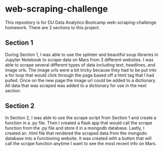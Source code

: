 # web-scraping-challenge
This repository is for DU Data Analytics Bootcamp web-scraping-challenge homework.  There are 2 sections to this project.

## Section 1
During Section 1, I was able to use the splinter and beautiful soup libraries in Jupyter Notebook to scrape data on Mars from 3 different websites.  I was able to scrape several different types of data including text, headlines, and image urls. The image urls were a bit tricky because they had to be put into a for loop that would click through the page based off a html tag that I had pulled.  Once on the new page the image url could be added to a dictionary.  All data that was scraped was added to a dictionary for use in the next section.

## Section 2
In Section 2, I was able to use the scrape script from Section 1 and create a function in a .py file.  Then I created a flask app that would call the scrape function from the .py file and store it in a mongodb database.  Lastly, I created an .html file that rendered the scraped data from the mongodo database into a functioning website. It was created with a button that will call the scrape function anytime I want to see the most recent info on Mars. 
